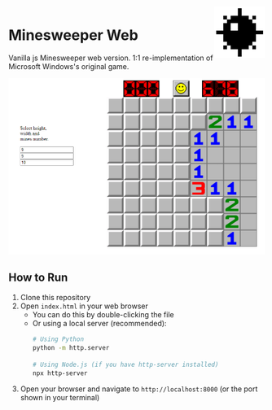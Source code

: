 <img align="right" width="100" height="100" src="bombs-and-flags-pictures/no-background-bomb.png">

# Minesweeper Web
 Vanilla js Minesweeper web version. 1:1 re-implementation of Microsoft Windows's original game.

![](minesweeper.png)

## How to Run
1. Clone this repository
2. Open `index.html` in your web browser
   - You can do this by double-clicking the file
   - Or using a local server (recommended):
     ```bash
     # Using Python
     python -m http.server
     
     # Using Node.js (if you have http-server installed)
     npx http-server
     ```
3. Open your browser and navigate to `http://localhost:8000` (or the port shown in your terminal)
